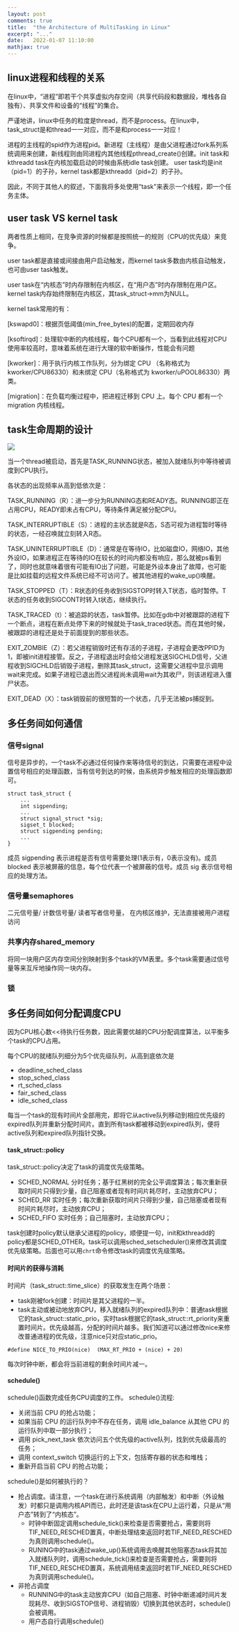 ```yaml
---
layout: post
comments: true
title:  "the Architecture of MultiTasking in Linux"
excerpt: "..."
date:   2022-01-07 11:10:00
mathjax: true
---
```


## linux进程和线程的关系

在linux中，“进程”即若干个共享虚拟内存空间（共享代码段和数据段，堆栈各自独有）、共享文件和设备的“线程”的集合。

严谨地讲，linux中任务的粒度是thread，而不是process。在linux中，task_struct是和thread一一对应，而不是和process一一对应！

进程的主线程的spid作为进程pid。新进程（主线程）是由父进程通过fork系列系统调用来创建，新线程则由同进程内其他线程pthread_create()创建。init task和kthreadd task在内核加载启动的时候由系统idle task创建。
user task均是init（pid=1）的子孙，kernel task都是kthreadd（pid=2）的子孙。

因此，不同于其他人的叙述，下面我将多处使用“task”来表示一个线程，即一个任务主体。

## user task VS kernel task

两者性质上相同，在竞争资源的时候都是按照统一的规则（CPU的优先级）来竞争。

user task都是直接或间接由用户启动触发，而kernel task多数由内核自动触发，也可由user task触发。

user task在“内核态”时内存限制在内核区，在“用户态”时内存限制在用户区。kernel task内存始终限制在内核区，其task_struct->mm为NULL。

kernel task常用的有：

[kswapd0]：根据页低阈值(min_free_bytes)的配置，定期回收内存

[ksoftirqd]：处理软中断的内核线程，每个CPU都有一个，当看到此线程对CPU使用率较高时，意味着系统在进行大理的软中断操作，性能会有问题

[kworker]：用于执行内核工作队列，分为绑定 CPU （名称格式为 kworker/CPU86330）和未绑定 CPU（名称格式为 kworker/uPOOL86330）两类。

[migration]：在负载均衡过程中，把进程迁移到 CPU 上。每个 CPU 都有一个 migration 内核线程。


## task生命周期的设计

<div class="imgcap">
<img src="/assets/multitask/stat.png">
</div>

当一个thread被启动，首先是TASK_RUNNING状态，被加入就绪队列中等待被调度到CPU执行。

各状态的出现频率从高到低依次是：

TASK_RUNNING（R）：进一步分为RUNNING态和READY态。RUNNING即正在占用CPU，READY即未占有CPU，等待条件满足被分配CPU。

TASK_INTERRUPTIBLE（S）：进程的主状态就是R态，S态可视为进程暂时等待的状态，一经召唤就立刻转入R态。

TASK_UNINTERRUPTIBLE（D）：通常是在等待IO，比如磁盘IO，网络IO，其他外设IO，如果进程正在等待的IO在较长的时间内都没有响应，那么就被ps看到了，同时也就意味着很有可能有IO出了问题，可能是外设本身出了故障，也可能是比如挂载的远程文件系统已经不可访问了。被其他进程的wake_up()唤醒。

TASK_STOPPED（T）：R状态的任务收到SIGSTOP时转入T状态，临时暂停。T状态的任务收到SIGCONT时转入t状态，继续执行。

TASK_TRACED（t）：被追踪的状态，task暂停。比如在gdb中对被跟踪的进程下一个断点，进程在断点处停下来的时候就处于task_traced状态。而在其他时候，被跟踪的进程还是处于前面提到的那些状态。

EXIT_ZOMBIE（Z）：若父进程销毁时还有存活的子进程，子进程会更改PPID为1，即被init进程接管。反之，子进程退出时会给父进程发送SIGCHLD信号，父进程收到SIGCHLD后销毁子进程，删除其task_struct，这需要父进程中显示调用wait来完成。如果子进程已退出而父进程尚未调用wait为其收尸，则该进程进入僵尸状态。

EXIT_DEAD（X）：task销毁前的很短暂的一个状态，几乎无法被ps捕捉到。


## 多任务间如何通信

### 信号signal

信号是异步的，一个task不必通过任何操作来等待信号的到达，只需要在进程中设置信号相应的处理函数，当有信号到达的时候，由系统异步触发相应的处理函数即可。
```
struct task_struct { 
    ... 
    int sigpending; 
    ... 
    struct signal_struct *sig; 
    sigset_t blocked; 
    struct sigpending pending; 
    ... 
} 
```
成员 sigpending 表示进程是否有信号需要处理(1表示有，0表示没有)。成员 blocked 表示被屏蔽的信息，每个位代表一个被屏蔽的信号。成员 sig 表示信号相应的处理方法。

### 信号量semaphores

二元信号量/ 计数信号量/ 读者写者信号量， 在内核区维护，无法直接被用户进程访问

### 共享内存shared_memory

将同一块用户区内存空间分别映射到多个task的VM表里。多个task需要通过信号量等来互斥地操作同一块内存。

### 锁

## 多任务间如何分配调度CPU

因为CPU核心数<<待执行任务数，因此需要优越的CPU分配调度算法，以平衡多个task的CPU占用。

每个CPU的就绪队列细分为5个优先级队列，从高到底依次是
- deadline_sched_class
- stop_sched_class
- rt_sched_class
- fair_sched_class
- idle_sched_class

每当一个task的现有时间片全部用完，即将它从active队列移动到相应优先级的expired队列并重新分配时间片。直到所有task都被移动到expired队列，便将active队列和expired队列指针交换。

#### task_struct::policy
task_struct::policy决定了task的调度优先级策略。
- SCHED_NORMAL 分时任务；基于红黑树的完全公平调度算法；每次重新获取时间片只得到少量，自己阻塞或者现有时间片耗尽时，主动放弃CPU；
- SCHED_RR 实时任务；每次重新获取时间片只得到少量，自己阻塞或者现有时间片耗尽时，主动放弃CPU；
- SCHED_FIFO 实时任务；自己阻塞时，主动放弃CPU；

task创建时policy默认继承父进程的policy，顺便提一句，init和kthreadd的policy都是SCHED_OTHER。task可以调用sched_setscheduler()来修改其调度优先级策略。后面也可以用`chrt`命令修改task的调度优先级策略。

#### 时间片的获得与消耗
时间片（task_struct::time_slice）的获取发生在两个场景：
- task刚被fork创建：时间片是其父进程的一半。
- task主动或被动地放弃CPU，移入就绪队列的expired队列中：普通task根据它的task_struct::static_prio，实时task根据它的task_struct::rt_priority来重置时间片。优先级越高，分配的时间片越多。我们知道可以通过修改nice来修改普通进程的优先级，注意nice只对应static_prio。
 
```
#define NICE_TO_PRIO(nice)  (MAX_RT_PRIO + (nice) + 20)  
```

每次时钟中断，都会将当前进程的剩余时间片减一。

#### schedule()

schedule()函数完成任务CPU调度的工作。
schedule()流程:
- 关闭当前 CPU 的抢占功能；
- 如果当前 CPU 的运行队列中不存在任务，调用 idle_balance 从其他 CPU 的运行队列中取一部分执行；
- 调用 pick_next_task 依次访问五个优先级的active队列，找到优先级最高的任务；
- 调用 context_switch 切换运行的上下文，包括寄存器的状态和堆栈；
- 重新开启当前 CPU 的抢占功能；

schedule()是如何被执行的？ 

- 抢占调度。请注意，一个task在进行系统调用（内部触发）和中断（外设触发）时都只是调用内核API而已，此时还是该task在CPU上运行着，只是从“用户态”转到了“内核态”。
  - 时钟中断固定调用schedule_tick()来检查是否需要抢占，需要则将TIF_NEED_RESCHED置真，中断处理结束返回时若TIF_NEED_RESCHED为真则调用schedule()。
  - RUNING中的task通过wake_up()系统调用去唤醒其他阻塞态task将其加入就绪队列时，调用schedule_tick()来检查是否需要抢占，需要则将TIF_NEED_RESCHED置真，系统调用结束返回时若TIF_NEED_RESCHED为真则调用schedule()。
- 非抢占调度
  - RUNNING中的task主动放弃CPU（如自己阻塞、时钟中断递减时间片发现耗尽、收到SIGSTOP信号、进程销毁）切换到其他状态时，schedule()会被调用。
  - 用户态自行调用schedule()
